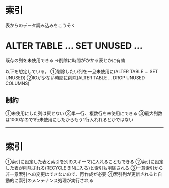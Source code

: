 # 索引
表からのデータ読み込みをこうそく


# ALTER TABLE ... SET UNUSED ... 

既存の列を未使用できる
→削除に時間がかかる表とかに有効

以下を想定している。
①削除したい列を一旦未使用に(ALTER TABLE ... SET UNUSED)
②IOが少ない時間に削除(ALTER TABLE ... DROP UNUSED COLUMNS)

## 制約
①未使用にした列は戻せない
②単一行、複数行を未使用にできる
③最大列数は1000なので1行未使用にしたからもう1行入れれるとかではない

---
# 索引

①索引に設定した表と索引を別のスキーマに入れることもできる
②索引に設定した表が削除される(RECYCLE BINに入る)と索引も削除される
③一意索引から非一意索引への変更はできないので、再作成が必要
④索引列が更新されると自動的に索引のメンテナンス処理が実行される